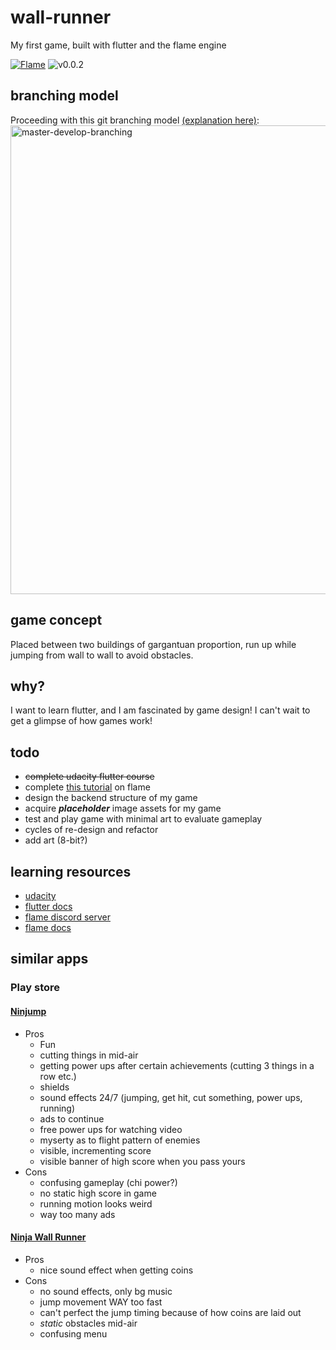 # wall-runner
My first game, built with flutter and the flame engine

[![Flame](https://img.shields.io/badge/🔥flame-0.11.2-orange.svg)](https://pub.dev/packages/flame/versions/0.11.2) 
![v0.0.2](https://img.shields.io/badge/v0.0.2-development-yellow.svg) 


## branching model
Proceeding with this git branching model [(explanation here)](https://nvie.com/posts/a-successful-git-branching-model/):
<br /><img src="https://nvie.com/img/git-model@2x.png" alt="master-develop-branching" height="750"/><br />

## game concept
Placed between two buildings of gargantuan proportion, run up while jumping from wall to wall to avoid obstacles.

## why?
I want to learn flutter, and I am fascinated by game design! I can't wait to get a glimpse of how games work!

## todo
- ~~complete udacity flutter course~~
- complete [this tutorial](https://jap.alekhin.io/create-mobile-game-flutter-flame-beginner-tutorial) on flame
- design the backend structure of my game
- acquire **_placeholder_** image assets for my game
- test and play game with minimal art to evaluate gameplay
- cycles of re-design and refactor
- add art (8-bit?)

## learning resources
- [udacity](https://www.udacity.com/course/build-native-mobile-apps-with-flutter--ud905)
- [flutter docs](https://flutter.dev/docs)
- [flame discord server](https://discordapp.com/channels/509714518008528896/549585812141113350)
- [flame docs](https://flame-engine.org/docs)

## similar apps
### Play store
#### [Ninjump](https://play.google.com/store/apps/details?id=com.bfs.ninjump)
- Pros
  - Fun
  - cutting things in mid-air
  - getting power ups after certain achievements (cutting 3 things in a row etc.)
  - shields
  - sound effects 24/7 (jumping, get hit, cut something, power ups, running)
  - ads to continue
  - free power ups for watching video
  - myserty as to flight pattern of enemies
  - visible, incrementing  score
  - visible banner of high score when you pass yours
- Cons
  - confusing gameplay (chi power?)
  - no static high score in game
  - running motion looks weird
  - way too many ads
#### [Ninja Wall Runner](https://play.google.com/store/apps/details?id=de.geekme.ninjawallrunner)
- Pros
  - nice sound effect when getting coins
- Cons
  - no sound effects, only bg music
  - jump movement WAY too fast
  - can't perfect the jump timing because of how coins are laid out
  - _static_ obstacles mid-air
  - confusing menu

